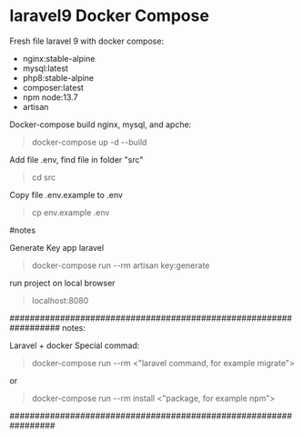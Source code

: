 # laravel9 Docker Compose

Fresh file laravel 9 with docker compose:
  - nginx:stable-alpine
  - mysql:latest
  - php8:stable-alpine
  - composer:latest
  - npm node:13.7
  - artisan


Docker-compose build nginx, mysql, and apche:
> docker-compose up -d --build

Add file .env, find file in folder "src"
> cd src

Copy file .env.example to .env

> cp env.example .env

#notes

Generate Key app laravel
> docker-compose run --rm artisan key:generate

run project on local browser
> localhost:8080




##################################################################
notes: 

Laravel + docker Special commad:
> docker-compose run --rm <"laravel command, for example migrate">

or
> docker-compose run --rm install <"package,  for example npm">

#################################################################


